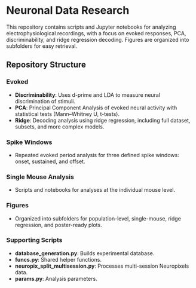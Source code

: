# Neuronal Data Research

This repository contains scripts and Jupyter notebooks for analyzing electrophysiological recordings, with a focus on evoked responses, PCA, discriminability, and ridge regression decoding. Figures are organized into subfolders for easy retrieval.

## Repository Structure

### **Evoked**
- **Discriminability**: Uses d-prime and LDA to measure neural discrimination of stimuli.
- **PCA**: Principal Component Analysis of evoked neural activity with statistical tests (Mann–Whitney U, t-tests).
- **Ridge**: Decoding analysis using ridge regression, including full dataset, subsets, and more complex models.

### **Spike Windows**
- Repeated evoked period analysis for three defined spike windows: onset, sustained, and offset.

### **Single Mouse Analysis**
- Scripts and notebooks for analyses at the individual mouse level.

### **Figures**
- Organized into subfolders for population-level, single-mouse, ridge regression, and poster-ready plots.

### **Supporting Scripts**
- **database_generation.py**: Builds experimental database.
- **funcs.py**: Shared helper functions.
- **neuropix_split_multisession.py**: Processes multi-session Neuropixels data.
- **params.py**: Analysis parameters.
